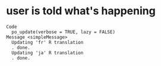 # user is told what's happening

    Code
      po_update(verbose = TRUE, lazy = FALSE)
    Message <simpleMessage>
      Updating 'fr' R translation
      . done.
      Updating 'ja' R translation
      . done.

